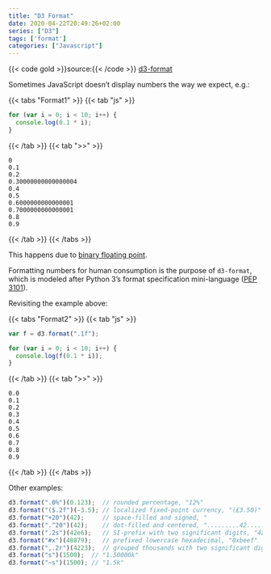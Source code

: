 ```yaml
---
title: "D3 Format"
date: 2020-04-22T20:49:26+02:00
series: ["D3"]
tags: ['format']
categories: ["Javascript"]
---
```


{{< code gold >}}source:{{< /code >}} [d3-format](https://github.com/d3/d3-format)

Sometimes JavaScript doesn’t display numbers the way we expect, e.g.:

{{< tabs "Format1" >}}
{{< tab "js" >}}
```js
for (var i = 0; i < 10; i++) {
  console.log(0.1 * i);
}
``` 
{{< /tab >}}
{{< tab ">>" >}}
```
0
0.1
0.2
0.30000000000000004
0.4
0.5
0.6000000000000001
0.7000000000000001
0.8
0.9
```
{{< /tab >}}
{{< /tabs >}}

This happens due to [binary floating point](https://en.wikipedia.org/wiki/Double-precision_floating-point_format).

Formatting numbers for human consumption is the purpose of `d3-format`, which is modeled after Python 3’s format specification mini-language ([PEP 3101](https://www.python.org/dev/peps/pep-3101/)). 

Revisiting the example above:

{{< tabs "Format2" >}}
{{< tab "js" >}}
```js
var f = d3.format(".1f");

for (var i = 0; i < 10; i++) {
  console.log(f(0.1 * i));
} 
``` 
{{< /tab >}}
{{< tab ">>" >}}
```
0.0
0.1
0.2
0.3
0.4
0.5
0.6
0.7
0.8
0.9
```
{{< /tab >}}
{{< /tabs >}}

Other examples:

```js
d3.format(".0%")(0.123);  // rounded percentage, "12%"
d3.format("($.2f")(-3.5); // localized fixed-point currency, "(£3.50)"
d3.format("+20")(42);     // space-filled and signed, "                 +42"
d3.format(".^20")(42);    // dot-filled and centered, ".........42........."
d3.format(".2s")(42e6);   // SI-prefix with two significant digits, "42M"
d3.format("#x")(48879);   // prefixed lowercase hexadecimal, "0xbeef"
d3.format(",.2r")(4223);  // grouped thousands with two significant digits, "4,200"
d3.format("s")(1500);  // "1.50000k"
d3.format("~s")(1500); // "1.5k"
```
